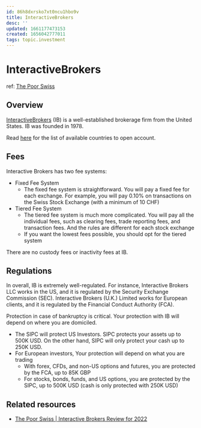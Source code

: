 ```yaml
---
id: 86h8dxrsko7xt0ncu1hbo9v
title: InteractiveBrokers
desc: ''
updated: 1661177473153
created: 1656042777011
tags: topic.investment
---
```

# InteractiveBrokers

ref: [The Poor Swiss](https://thepoorswiss.com/interactive-brokers-review/)

## Overview

[InteractiveBrokers](https://www.interactivebrokers.com/en/home.php) (IB) is a well-established brokerage firm from the United States. IB was founded in 1978.

Read [here](https://www.interactivebrokers.com/en/accounts/open_account_country_list.php) for the list of available countries to open account.

## Fees

Interactive Brokers has two fee systems:
- Fixed Fee System
    - The fixed fee system is straightforward. You will pay a fixed fee for each exchange. For example, you will pay 0.10% on transactions on the Swiss Stock Exchange (with a minimum of 10 CHF)
- Tiered Fee System
    - The tiered fee system is much more complicated. You will pay all the individual fees, such as clearing fees, trade reporting fees, and transaction fees. And the rules are different for each stock exchange
    - If you want the lowest fees possible, you should opt for the tiered system

There are no custody fees or inactivity fees at IB.

## Regulations

In overall, IB is extremely well-regulated. For instance, Interactive Brokers LLC works in the US, and it is regulated by the Security Exchange Commission (SEC). Interactive Brokers (U.K.) Limited works for European clients, and it is regulated by the Financial Conduct Authority (FCA).

Protection in case of bankruptcy is critical. Your protection with IB will depend on where you are domiciled.
- The SIPC will protect US Investors. SIPC protects your assets up to 500K USD. On the other hand, SIPC will only protect your cash up to 250K USD.
- For European investors, Your protection will depend on what you are trading
    - With forex, CFDs, and non-US options and futures, you are protected by the FCA, up to 85K GBP
    - For stocks, bonds, funds, and US options, you are protected by the SIPC, up to 500K USD (cash is only protected with 250K USD)

## Related resources

- [The Poor Swiss | Interactive Brokers Review for 2022](https://thepoorswiss.com/interactive-brokers-review/)